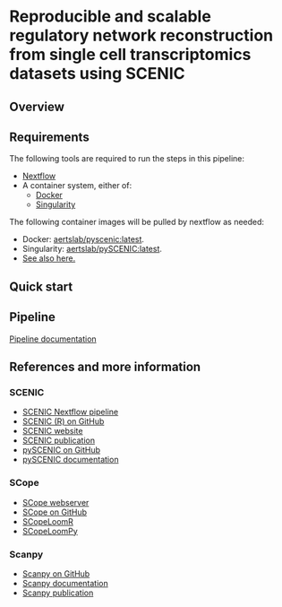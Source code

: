 # Reproducible and scalable regulatory network reconstruction from single cell transcriptomics datasets using SCENIC

## Overview

## Requirements

The following tools are required to run the steps in this pipeline:
* [Nextflow](https://www.nextflow.io/)
* A container system, either of:
    * [Docker](https://docs.docker.com/)
    * [Singularity](https://www.sylabs.io/singularity/)

The following container images will be pulled by nextflow as needed:
* Docker: [aertslab/pyscenic:latest](https://hub.docker.com/r/aertslab/pyscenic).
* Singularity: [aertslab/pySCENIC:latest](https://www.singularity-hub.org/collections/2033).
* [See also here.](https://github.com/aertslab/pySCENIC#docker-and-singularity-images)


## Quick start


## Pipeline
[Pipeline documentation](docs/pipeline.md)


## References and more information

### SCENIC
* [SCENIC Nextflow pipeline](https://github.com/aertslab/scenic-nf)
* [SCENIC (R) on GitHub](https://github.com/aertslab/SCENIC)
* [SCENIC website](http://scenic.aertslab.org/)
* [SCENIC publication](https://doi.org/10.1016/j.cell.2018.05.057)
* [pySCENIC on GitHub](https://github.com/aertslab/pySCENIC)
* [pySCENIC documentation](https://pyscenic.readthedocs.io/en/latest/)

### SCope
* [SCope webserver](http://scope.aertslab.org/)
* [SCope on GitHub](https://github.com/aertslab/SCope)
* [SCopeLoomR](https://github.com/aertslab/SCopeLoomR)
* [SCopeLoomPy](https://github.com/aertslab/SCopeLoomPy)

### Scanpy
* [Scanpy on GitHub](https://github.com/theislab/scanpy)
* [Scanpy documentation](https://scanpy.readthedocs.io/)
* [Scanpy publication](https://doi.org/10.1186/s13059-017-1382-0)




